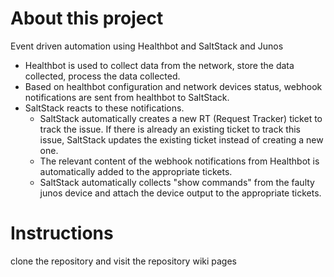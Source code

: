 # About this project

Event driven automation using Healthbot and SaltStack and Junos

- Healthbot is used to collect data from the network, store the data collected, process the data collected.  
- Based on healthbot configuration and network devices status, webhook notifications are sent from healthbot to SaltStack.  
- SaltStack reacts to these notifications.  
    - SaltStack automatically creates a new RT (Request Tracker) ticket to track the issue. If there is already an
existing ticket to track this issue, SaltStack updates the existing ticket instead of creating a new one. 
    - The relevant content of the webhook notifications from Healthbot is automatically added to the appropriate tickets.
    - SaltStack automatically collects "show commands" from the faulty junos device and attach the device output to the appropriate tickets.

# Instructions

clone the repository and visit the repository wiki pages
